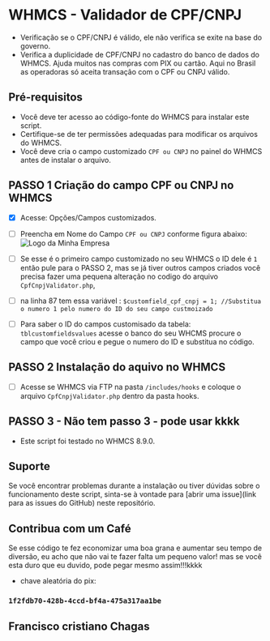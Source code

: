 # WHMCS - Validador de CPF/CNPJ

- Verificação se o CPF/CNPJ é válido, ele não verifica se exite na base do governo.
- Verifica a duplicidade de CPF/CNPJ no cadastro do banco de dados do WHMCS.
Ajuda muitos nas compras com PIX ou cartão. Aqui no Brasil as operadoras só aceita transação com o CPF ou CNPJ válido.

## Pré-requisitos

- Você deve ter acesso ao código-fonte do WHMCS para instalar este script.
- Certifique-se de ter permissões adequadas para modificar os arquivos do WHMCS.
- Você deve cria o campo customizado  `CPF ou CNPJ` no painel do WHMCS antes de instalar o arquivo.

## PASSO 1   Criação do campo CPF ou  CNPJ no WHMCS
- [X] Acesse: Opções/Campos customizados.
- [ ] Preencha em Nome do Campo `CPF ou CNPJ` conforme figura abaixo:
![Logo da Minha Empresa](https://repository-images.githubusercontent.com/789124373/a9d8bc18-39b6-4cef-b538-d16f28728703)

- [ ] Se esse é o primeiro campo customizado no seu WHMCS o ID dele é ```1``` então pule para o PASSO 2, mas se já tiver outros campos criados você precisa fazer uma pequena alteração no codigo do arquivo `CpfCnpjValidator.php`,
- [ ] na linha 87 tem essa variável : 
```$customfield_cpf_cnpj = 1; //Substitua o numero 1 pelo numero do ID do seu campo custmoizado  ``` 
- [ ] Para saber o ID do campos customisado da tabela: ```tblcustomfieldsvalues``` acesse o banco do seu WHCMS procure o campo que você criou e pegue o numero do ID e substitua no código. 

## PASSO 2 Instalação do aquivo no WHMCS

- [ ] Acesse se WHMCS via FTP na pasta  ```/includes/hooks```  e coloque  o arquivo `CpfCnpjValidator.php` dentro da pasta hooks.

## PASSO 3 - Não tem passo 3 - pode usar kkkk

- Este script foi testado no WHMCS 8.9.0. 

## Suporte

Se você encontrar problemas durante a instalação ou tiver dúvidas sobre o funcionamento deste script, sinta-se à vontade para [abrir uma issue](link para as issues do GitHub) neste repositório.

## Contribua com um Café
Se esse código te fez economizar uma boa grana e aumentar seu tempo de diversão, eu acho que não vai te fazer falta um pequeno valor!
mas se você esta duro que eu duvido, pode pegar mesmo assim!!!kkkk 

- chave aleatória do pix: 
### ```1f2fdb70-428b-4ccd-bf4a-475a317aa1be```
Francisco cristiano Chagas
---


